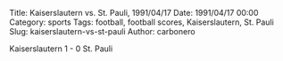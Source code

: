 Title: Kaiserslautern vs. St. Pauli, 1991/04/17
Date: 1991/04/17 00:00
Category: sports
Tags: football, football scores, Kaiserslautern, St. Pauli
Slug: kaiserslautern-vs-st-pauli
Author: carbonero


Kaiserslautern 1 - 0 St. Pauli
